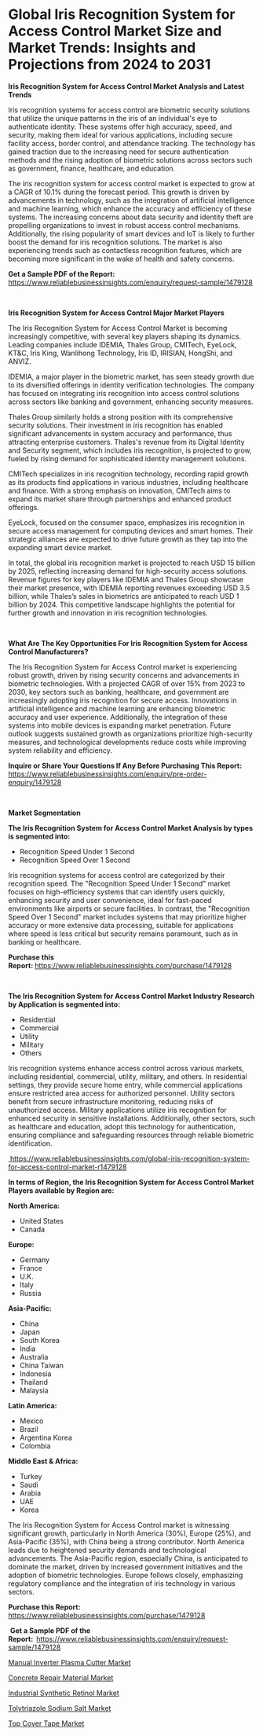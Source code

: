 <p><h1>Global Iris Recognition System for Access Control Market Size and Market Trends: Insights and Projections from 2024 to 2031</h1></p><p><strong>Iris Recognition System for Access Control Market Analysis and Latest Trends</strong></p>
<p><p>Iris recognition systems for access control are biometric security solutions that utilize the unique patterns in the iris of an individual's eye to authenticate identity. These systems offer high accuracy, speed, and security, making them ideal for various applications, including secure facility access, border control, and attendance tracking. The technology has gained traction due to the increasing need for secure authentication methods and the rising adoption of biometric solutions across sectors such as government, finance, healthcare, and education.</p><p>The iris recognition system for access control market is expected to grow at a CAGR of 10.1% during the forecast period. This growth is driven by advancements in technology, such as the integration of artificial intelligence and machine learning, which enhance the accuracy and efficiency of these systems. The increasing concerns about data security and identity theft are propelling organizations to invest in robust access control mechanisms. Additionally, the rising popularity of smart devices and IoT is likely to further boost the demand for iris recognition solutions. The market is also experiencing trends such as contactless recognition features, which are becoming more significant in the wake of health and safety concerns.</p></p>
<p><strong>Get a Sample PDF of the Report:&nbsp;</strong> <a href="https://www.reliablebusinessinsights.com/enquiry/request-sample/1479128?utm_campaign=48&utm_medium=2&utm_source=Github&utm_content=ia&utm_term=28092024&utm_id=iris-recognition-system-for-access-control">https://www.reliablebusinessinsights.com/enquiry/request-sample/1479128</a></p>
<p>&nbsp;</p>
<p><strong>Iris Recognition System for Access Control Major Market Players</strong></p>
<p><p>The Iris Recognition System for Access Control Market is becoming increasingly competitive, with several key players shaping its dynamics. Leading companies include IDEMIA, Thales Group, CMITech, EyeLock, KT&C, Iris King, Wanlihong Technology, Iris ID, IRISIAN, HongShi, and ANVIZ.</p><p>IDEMIA, a major player in the biometric market, has seen steady growth due to its diversified offerings in identity verification technologies. The company has focused on integrating iris recognition into access control solutions across sectors like banking and government, enhancing security measures.</p><p>Thales Group similarly holds a strong position with its comprehensive security solutions. Their investment in iris recognition has enabled significant advancements in system accuracy and performance, thus attracting enterprise customers. Thales's revenue from its Digital Identity and Security segment, which includes iris recognition, is projected to grow, fueled by rising demand for sophisticated identity management solutions.</p><p>CMITech specializes in iris recognition technology, recording rapid growth as its products find applications in various industries, including healthcare and finance. With a strong emphasis on innovation, CMITech aims to expand its market share through partnerships and enhanced product offerings.</p><p>EyeLock, focused on the consumer space, emphasizes iris recognition in secure access management for computing devices and smart homes. Their strategic alliances are expected to drive future growth as they tap into the expanding smart device market.</p><p>In total, the global iris recognition market is projected to reach USD 15 billion by 2025, reflecting increasing demand for high-security access solutions. Revenue figures for key players like IDEMIA and Thales Group showcase their market presence, with IDEMIA reporting revenues exceeding USD 3.5 billion, while Thales’s sales in biometrics are anticipated to reach USD 1 billion by 2024. This competitive landscape highlights the potential for further growth and innovation in iris recognition technologies.</p></p>
<p>&nbsp;</p>
<p><strong>What Are The Key Opportunities For Iris Recognition System for Access Control Manufacturers?</strong></p>
<p><p>The Iris Recognition System for Access Control market is experiencing robust growth, driven by rising security concerns and advancements in biometric technologies. With a projected CAGR of over 15% from 2023 to 2030, key sectors such as banking, healthcare, and government are increasingly adopting iris recognition for secure access. Innovations in artificial intelligence and machine learning are enhancing biometric accuracy and user experience. Additionally, the integration of these systems into mobile devices is expanding market penetration. Future outlook suggests sustained growth as organizations prioritize high-security measures, and technological developments reduce costs while improving system reliability and efficiency.</p></p>
<p><strong>Inquire or Share Your Questions If Any Before Purchasing This Report:</strong> <a href="https://www.reliablebusinessinsights.com/enquiry/pre-order-enquiry/1479128?utm_campaign=48&utm_medium=2&utm_source=Github&utm_content=ia&utm_term=28092024&utm_id=iris-recognition-system-for-access-control">https://www.reliablebusinessinsights.com/enquiry/pre-order-enquiry/1479128</a></p>
<p>&nbsp;</p>
<p><strong>Market Segmentation</strong></p>
<p><strong>The Iris Recognition System for Access Control Market Analysis by types is segmented into:</strong></p>
<p><ul><li>Recognition Speed Under 1 Second</li><li>Recognition Speed Over 1 Second</li></ul></p>
<p><p>Iris recognition systems for access control are categorized by their recognition speed. The "Recognition Speed Under 1 Second" market focuses on high-efficiency systems that can identify users quickly, enhancing security and user convenience, ideal for fast-paced environments like airports or secure facilities. In contrast, the "Recognition Speed Over 1 Second" market includes systems that may prioritize higher accuracy or more extensive data processing, suitable for applications where speed is less critical but security remains paramount, such as in banking or healthcare.</p></p>
<p><strong>Purchase this Report:&nbsp;</strong><a href="https://www.reliablebusinessinsights.com/purchase/1479128?utm_campaign=48&utm_medium=2&utm_source=Github&utm_content=ia&utm_term=28092024&utm_id=iris-recognition-system-for-access-control">https://www.reliablebusinessinsights.com/purchase/1479128</a></p>
<p>&nbsp;</p>
<p><strong>The Iris Recognition System for Access Control Market Industry Research by Application is segmented into:</strong></p>
<p><ul><li>Residential</li><li>Commercial</li><li>Utility</li><li>Military</li><li>Others</li></ul></p>
<p><p>Iris recognition systems enhance access control across various markets, including residential, commercial, utility, military, and others. In residential settings, they provide secure home entry, while commercial applications ensure restricted area access for authorized personnel. Utility sectors benefit from secure infrastructure monitoring, reducing risks of unauthorized access. Military applications utilize iris recognition for enhanced security in sensitive installations. Additionally, other sectors, such as healthcare and education, adopt this technology for authentication, ensuring compliance and safeguarding resources through reliable biometric identification.</p></p>
<p><a href="https://www.reliablebusinessinsights.com/global-iris-recognition-system-for-access-control-market-r1479128?utm_campaign=48&utm_medium=2&utm_source=Github&utm_content=ia&utm_term=28092024&utm_id=iris-recognition-system-for-access-control">&nbsp;https://www.reliablebusinessinsights.com/global-iris-recognition-system-for-access-control-market-r1479128</a></p>
<p><strong>In terms of Region, the Iris Recognition System for Access Control Market Players available by Region are:</strong></p>
<p>
    <p> <strong> North America: </strong>
        <ul>
            <li>United States</li>
            <li>Canada</li>
        </ul>
        </p> 
    <p> <strong> Europe: </strong>
        <ul>
            <li>Germany</li>
            <li>France</li>
            <li>U.K.</li>
            <li>Italy</li>
            <li>Russia</li>
        </ul>
        </p> 
    <p> <strong> Asia-Pacific: </strong>
        <ul>
            <li>China</li>
            <li>Japan</li>
            <li>South Korea</li>
            <li>India</li>
            <li>Australia</li>
            <li>China Taiwan</li>
            <li>Indonesia</li>
            <li>Thailand</li>
            <li>Malaysia</li>
        </ul>
        </p> 
    <p> <strong> Latin America: </strong>
        <ul>
            <li>Mexico</li>
            <li>Brazil</li>
            <li>Argentina Korea</li>
            <li>Colombia</li>
        </ul>
        </p> 
    <p> <strong> Middle East & Africa: </strong>
        <ul>
            <li>Turkey</li>
            <li>Saudi</li>
            <li>Arabia</li>
            <li>UAE</li>
            <li>Korea</li>
        </ul>
    </p>
    </p>
<p><p>The Iris Recognition System for Access Control market is witnessing significant growth, particularly in North America (30%), Europe (25%), and Asia-Pacific (35%), with China being a strong contributor. North America leads due to heightened security demands and technological advancements. The Asia-Pacific region, especially China, is anticipated to dominate the market, driven by increased government initiatives and the adoption of biometric technologies. Europe follows closely, emphasizing regulatory compliance and the integration of iris technology in various sectors.</p></p>
<p><strong>Purchase this Report: </strong><a href="https://www.reliablebusinessinsights.com/purchase/1479128?utm_campaign=48&utm_medium=2&utm_source=Github&utm_content=ia&utm_term=28092024&utm_id=iris-recognition-system-for-access-control">https://www.reliablebusinessinsights.com/purchase/1479128</a></p>
<p>&nbsp;<strong>Get a Sample PDF of the Report:&nbsp;&nbsp;</strong><a href="https://www.reliablebusinessinsights.com/enquiry/request-sample/1479128?utm_campaign=48&utm_medium=2&utm_source=Github&utm_content=ia&utm_term=28092024&utm_id=iris-recognition-system-for-access-control">https://www.reliablebusinessinsights.com/enquiry/request-sample/1479128</a></p>
<p><strong></strong></p>
<p><p><a href="https://github.com/senabcsa/Market-Research-Report-List-1/blob/main/manual-inverter-plasma-cutter-market.md?utm_campaign=48&utm_medium=2&utm_source=Github&utm_content=ia&utm_term=28092024&utm_id=iris-recognition-system-for-access-control">Manual Inverter Plasma Cutter Market</a></p><p><a href="https://www.linkedin.com/pulse/concrete-repair-material-market-industry-landscape-growth-trajectories-ejvfc?utm_campaign=48&utm_medium=2&utm_source=Github&utm_content=ia&utm_term=28092024&utm_id=iris-recognition-system-for-access-control">Concrete Repair Material Market</a></p><p><a href="https://issuu.com/reportprime-2/docs/industrial-synthetic-retinol-market_4f137b84f8cb76?utm_campaign=48&utm_medium=2&utm_source=Github&utm_content=ia&utm_term=28092024&utm_id=iris-recognition-system-for-access-control">Industrial Synthetic Retinol Market</a></p><p><a href="https://www.linkedin.com/pulse/tolytriazole-sodium-salt-market-overview-regional-outlook-competitive-whvxc?utm_campaign=48&utm_medium=2&utm_source=Github&utm_content=ia&utm_term=28092024&utm_id=iris-recognition-system-for-access-control">Tolytriazole Sodium Salt Market</a></p><p><a href="https://issuu.com/reportprime-2/docs/top-cover-tape-market-size-2030.ppt_37625b03bbc520?utm_campaign=48&utm_medium=2&utm_source=Github&utm_content=ia&utm_term=28092024&utm_id=iris-recognition-system-for-access-control">Top Cover Tape Market</a></p></p>